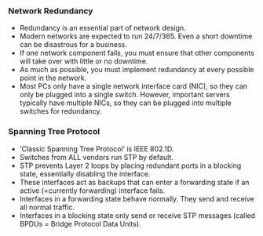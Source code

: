 ### Network Redundancy
- Redundancy is an essential part of network design.
- Modern networks are expected to run 24/7/365. Even a short downtime can be disastrous for a business.
- If one network component fails, you must ensure that other components will take over with little or no downtime.
- As much as possible, you must implement redundancy at every possible point in the network.
- Most PCs only have a single network interface card (NIC), so they can only be plugged into a single switch. However, important servers typically have multiple NICs, so they can be plugged into multiple switches for redundancy.

### Spanning Tree Protocol
- ‘Classic Spanning Tree Protocol’ is IEEE 802.1D.
- Switches from ALL vendors run STP by default.
- STP prevents Layer 2 loops by placing redundant ports in a blocking state, essentially disabling the interface.
- These interfaces act as backups that can enter a forwarding state if an active (=currently forwarding) interface fails.
- Interfaces in a forwarding state behave normally. They send and receive all normal traffic.
- Interfaces in a blocking state only send or receive STP messages (called BPDUs = Bridge Protocol Data Units).